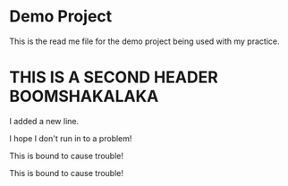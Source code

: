 # Demo Project

This is the read me file for the demo project being used with my practice.

# THIS IS A SECOND HEADER BOOMSHAKALAKA

I added a new line.

I hope I don't run in to a problem!

This is bound to cause trouble!

This is bound to cause trouble!
